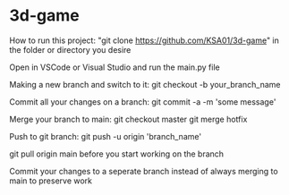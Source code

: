 # 3d-game

How to run this project:
"git clone https://github.com/KSA01/3d-game" in the folder or directory you desire

Open in VSCode or Visual Studio and run the main.py file


Making a new branch and switch to it: git checkout -b your_branch_name

Commit all your changes on a branch: git commit -a -m 'some message'

Merge your branch to main: git checkout master git merge hotfix

Push to git branch: git push -u origin 'branch_name'

git pull origin main before you start working on the branch

Commit your changes to a seperate branch instead of always merging to main to preserve work
